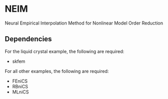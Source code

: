 # NEIM
Neural Empirical Interpolation Method for Nonlinear Model Order Reduction

## Dependencies
For the liquid crystal example, the following are required:
- skfem

For all other examples, the following are required:
- FEniCS
- RBniCS
- MLniCS
